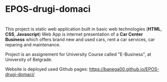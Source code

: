 # EPOS-drugi-domaci
# 
This project is static web application built in basic web technologies (**HTML**, **CSS**, **Javascript**)
Web App is internet presentation of a **Car Center Business** which offers brand new and used cars, rent a car services, car reparing and maintenance.

Project is an assignement for University Course called "E-Business", at University of Belgrade.

Website is deployed used Github pages: https://banega00.github.io/EPOS-drugi-domaci/
